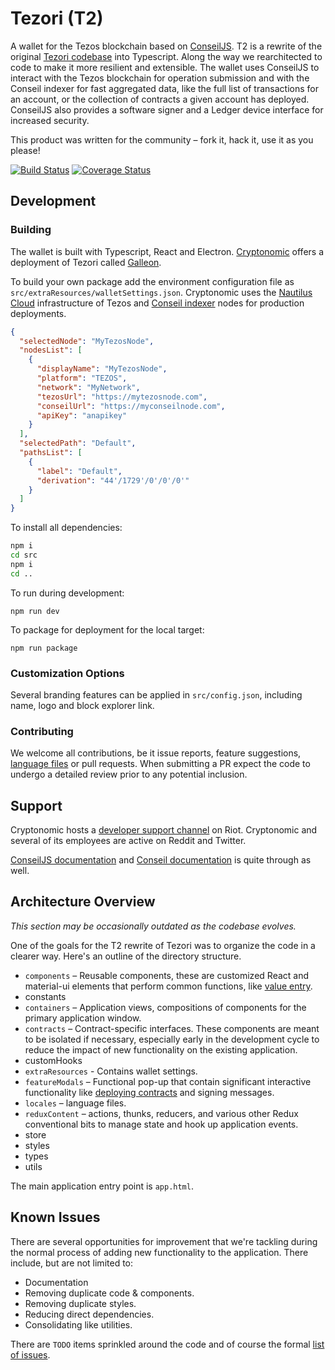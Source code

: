 # Tezori (T2)

A wallet for the Tezos blockchain based on [ConseilJS](https://github.com/Cryptonomic/ConseilJS). T2 is a rewrite of the original [Tezori codebase](https://github.com/Cryptonomic/Tezori) into Typescript. Along the way we rearchitected to code to make it more resilient and extensible. The wallet uses ConseilJS to interact with the Tezos blockchain for operation submission and with the Conseil indexer for fast aggregated data, like the full list of transactions for an account, or the collection of contracts a given account has deployed. ConseilJS also provides a software signer and a Ledger device interface for increased security.

This product was written for the community – fork it, hack it, use it as you please!

[![Build Status](https://travis-ci.org/Cryptonomic/T2.svg?branch=master)](https://travis-ci.org/Cryptonomic/T2)
[![Coverage Status](https://coveralls.io/repos/github/Cryptonomic/T2/badge.svg?branch=master)](https://coveralls.io/github/Cryptonomic/T2?branch=master)

## Development

### Building

The wallet is built with Typescript, React and Electron. [Cryptonomic](https://cryptonomic.tech/) offers a deployment of Tezori called [Galleon](https://cryptonomic.tech/galleon.html).

To build your own package add the environment configuration file as `src/extraResources/walletSettings.json`. Cryptonomic uses the [Nautilus Cloud](https://nautilus.cloud/) infrastructure of Tezos and [Conseil indexer](https://github.com/Cryptonomic/Conseil) nodes for production deployments.

```json
{
  "selectedNode": "MyTezosNode",
  "nodesList": [
    {
      "displayName": "MyTezosNode",
      "platform": "TEZOS",
      "network": "MyNetwork",
      "tezosUrl": "https://mytezosnode.com",
      "conseilUrl": "https://myconseilnode.com",
      "apiKey": "anapikey"
    }
  ],
  "selectedPath": "Default",
  "pathsList": [
    {
      "label": "Default",
      "derivation": "44'/1729'/0'/0'/0'"
    }
  ]
}
```

To install all dependencies:

```bash
npm i
cd src
npm i
cd ..
```

To run during development:

`npm run dev`

To package for deployment for the local target:

`npm run package`

### Customization Options

Several branding features can be applied in `src/config.json`, including name, logo and block explorer link.

### Contributing

We welcome all contributions, be it issue reports, feature suggestions, [language files](https://github.com/Cryptonomic/T2/tree/master/src/locales) or pull requests. When submitting a PR expect the code to undergo a detailed review prior to any potential inclusion.

## Support

Cryptonomic hosts a [developer support channel](https://matrix.to/#/!heGqMNcsOSHGPxrMJs:cryptonomic.tech?via=cryptonomic.tech&via=matrix.org&via=tzchat.org) on Riot. Cryptonomic and several of its employees are active on Reddit and Twitter.

[ConseilJS documentation](https://cryptonomic.github.io/ConseilJS/) and [Conseil documentation](https://github.com/Cryptonomic/Conseil/wiki) is quite through as well.

## Architecture Overview

_This section may be occasionally outdated as the codebase evolves._

One of the goals for the T2 rewrite of Tezori was to organize the code in a clearer way. Here's an outline of the directory structure.

- `components` – Reusable components, these are customized React and material-ui elements that perform common functions, like [value entry](NumericEntry).
- constants
- `containers` – Application views, compositions of components for the primary application window.
- `contracts` – Contract-specific interfaces. These components are meant to be isolated if necessary, especially early in the development cycle to reduce the impact of new functionality on the existing application.
- customHooks
- `extraResources` - Contains wallet settings.
- `featureModals` – Functional pop-up that contain significant interactive functionality like [deploying contracts]() and signing messages.
- `locales` – language files.
- `reduxContent` – actions, thunks, reducers, and various other Redux conventional bits to manage state and hook up application events.
- store
- styles
- types
- utils

The main application entry point is `app.html`.

## Known Issues

There are several opportunities for improvement that we're tackling during the normal process of adding new functionality to the application. There include, but are not limited to:

- Documentation
- Removing duplicate code & components.
- Removing duplicate styles.
- Reducing direct dependencies.
- Consolidating like utilities.

There are `TODO` items sprinkled around the code and of course the formal [list of issues]().
